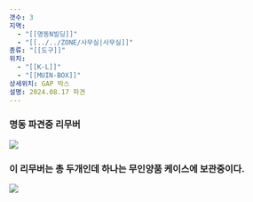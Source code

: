 ```yaml
---
갯수: 3
지역:
  - "[[명동N빌딩]]"
  - "[[../../ZONE/사무실|사무실]]"
종류: "[[도구]]"
위치:
  - "[[K-L]]"
  - "[[MUIN-BOX]]"
상세위치: GAP 박스
설명: 2024.08.17 파견
---
```


### 명동 파견중 리무버
![](http://192.168.50.22/devices/240817_IMG_0108.jpg)

### 이 리무버는 총 두개인데 하나는 무인양품 케이스에 보관중이다.
![](http://192.168.50.22/devices/240821_IMG_0018.jpg)
